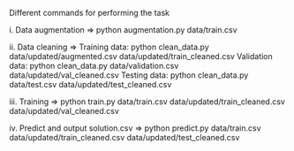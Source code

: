 Different commands for performing the task

i. Data augmentation => 
python augmentation.py data/train.csv

ii. Data cleaning => 
Training data:
python clean_data.py data/updated/augmented.csv data/updated/train_cleaned.csv
Validation data:
python clean_data.py data/validation.csv data/updated/val_cleaned.csv
Testing data:
python clean_data.py data/test.csv data/updated/test_cleaned.csv

iii. Training =>
python train.py data/train.csv data/updated/train_cleaned.csv data/updated/val_cleaned.csv

iv. Predict and output solution.csv =>
python predict.py data/train.csv data/updated/train_cleaned.csv data/updated/test_cleaned.csv